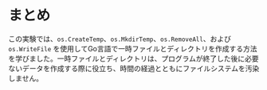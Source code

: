 # まとめ

この実験では、`os.CreateTemp`、`os.MkdirTemp`、`os.RemoveAll`、および `os.WriteFile` を使用してGo言語で一時ファイルとディレクトリを作成する方法を学びました。一時ファイルとディレクトリは、プログラムが終了した後に必要ないデータを作成する際に役立ち、時間の経過とともにファイルシステムを汚染しません。
